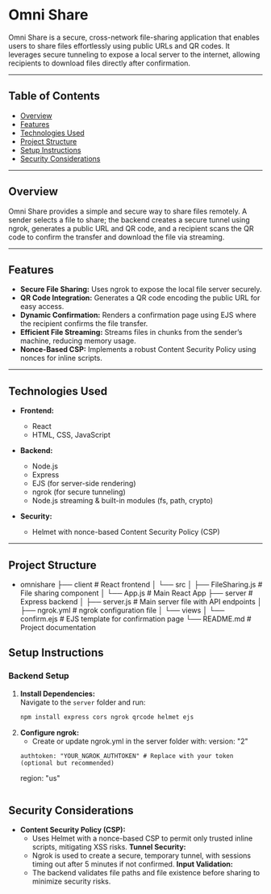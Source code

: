 # Omni Share

Omni Share is a secure, cross-network file-sharing application that enables users to share files effortlessly using public URLs and QR codes. It leverages secure tunneling to expose a local server to the internet, allowing recipients to download files directly after confirmation.

---

## Table of Contents

- [Overview](#overview)
- [Features](#features)
- [Technologies Used](#technologies-used)
- [Project Structure](#project-structure)
- [Setup Instructions](#setup-instructions)
- [Security Considerations](#security-considerations)

---

## Overview

Omni Share provides a simple and secure way to share files remotely. A sender selects a file to share; the backend creates a secure tunnel using ngrok, generates a public URL and QR code, and a recipient scans the QR code to confirm the transfer and download the file via streaming.

---

## Features

- **Secure File Sharing:** Uses ngrok to expose the local file server securely.
- **QR Code Integration:** Generates a QR code encoding the public URL for easy access.
- **Dynamic Confirmation:** Renders a confirmation page using EJS where the recipient confirms the file transfer.
- **Efficient File Streaming:** Streams files in chunks from the sender’s machine, reducing memory usage.
- **Nonce-Based CSP:** Implements a robust Content Security Policy using nonces for inline scripts.

---

## Technologies Used

- **Frontend:**

  - React
  - HTML, CSS, JavaScript

- **Backend:**

  - Node.js
  - Express
  - EJS (for server-side rendering)
  - ngrok (for secure tunneling)
  - Node.js streaming & built-in modules (fs, path, crypto)

- **Security:**
  - Helmet with nonce-based Content Security Policy (CSP)

---

## Project Structure

- omnishare ├── client # React frontend │ └── src │ ├── FileSharing.js # File sharing component │ └── App.js # Main React App ├── server # Express backend │ ├── server.js # Main server file with API endpoints │ ├── ngrok.yml # ngrok configuration file │ └── views │ └── confirm.ejs # EJS template for confirmation page └── README.md # Project documentation

## Setup Instructions

### Backend Setup

1. **Install Dependencies:**  
   Navigate to the `server` folder and run:
   ```bash
   npm install express cors ngrok qrcode helmet ejs
   ```
2. **Configure ngrok:**
   - Create or update ngrok.yml in the server folder with:
     version: "2"
   ```
   authtoken: "YOUR_NGROK_AUTHTOKEN" # Replace with your token (optional but recommended)
   ```
   region: "us"
   ```

   ```

## Security Considerations

- **Content Security Policy (CSP):**
  - Uses Helmet with a nonce-based CSP to permit only trusted inline scripts, mitigating XSS risks.
    **Tunnel Security:**
  - Ngrok is used to create a secure, temporary tunnel, with sessions timing out after 5 minutes if not confirmed.
    **Input Validation:**
  - The backend validates file paths and file existence before sharing to minimize security risks.

```

```
